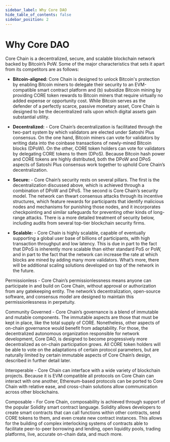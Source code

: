 ```yaml
---
sidebar_label: Why Core DAO
hide_table_of_contents: false
sidebar_position: 2
---
```


# Why Core DAO 

Core Chain is a decentralized, secure, and scalable blockchain network backed by Bitcoin’s PoW. Some of the major characteristics that sets it apart from its competitors are as follows:

* **Bitcoin-aligned:**  Core Chain is designed to unlock Bitcoin's protection by enabling Bitcoin miners to delegate their security to an EVM-compatible smart contract platform and (b) subsidize Bitcoin mining by providing CORE token rewards to Bitcoin miners that require virtually no added expense or opportunity cost. While Bitcoin serves as the defender of a perfectly scarce, passive monetary asset, Core Chain is designed to be the decentralized rails upon which digital assets gain substantial utility.

* **Decentralized:** - Core Chain’s decentralization is facilitated through the two-part system by which validators are elected under Satoshi Plus consensus. On the one hand, Bitcoin miners can vote for validators by writing data into the coinbase transactions of newly-mined Bitcoin blocks (DPoW). On the other, CORE token holders can vote for validators by delegating CORE tokens to them (DPoS). Because Bitcoin hash power and CORE tokens are highly distributed, both the DPoW and DPoS aspects of Satoshi Plus consensus work together to uphold Core Chain’s decentralization.

* **Secure:** - Core Chain’s security rests on several pillars. The first is the decentralization discussed above, which is achieved through a combination of DPoW and DPoS. The second is Core Chain’s security model. The network can thwart consensus attacks through its incentive structures, which feature rewards for participants that identify malicious nodes and mechanisms for punishing those nodes, and it incorporates checkpointing and similar safeguards for preventing other kinds of long-range attacks. There is a more detailed treatment of security below, including audits from several top-tier blockchain security firms.

* **Scalable:** - Core Chain is highly scalable, capable of eventually supporting a global user base of billions of participants, with high transaction throughput and low latency. This is due in part to the fact that DPoS is inherently more scalable than either standard PoS or PoW, and in part to the fact that the network can increase the rate at which blocks are mined by adding many more validators. What’s more, there will be additional scaling solutions developed on top of the network in the future.

Permissionless - Core Chain’s permissionlessness means anyone can participate in and build on Core Chain, without approval or authorization from any gatekeeping entity. The network’s decentralization, open-source software, and consensus model are designed to maintain this permissionlessness in perpetuity.

Community Governed - Core Chain’s governance is a blend of immutable and mutable components. The immutable aspects are those that must be kept in place, like the total supply of CORE. Nonetheless, other aspects of on-chain governance would benefit from adaptability. For those, the decentralized autonomous organization responsible for network development, Core DAO, is designed to become progressively more decentralized as on-chain participation grows. All CORE token holders will be able to vote on the adaptations of certain protocol parameters, but are naturally limited by certain immutable aspects of Core Chain’s design, described in further detail later.

Interoperable - Core Chain can interface with a wide variety of blockchain projects. Because it is EVM compatible all protocols on Core Chain can interact with one another, Ethereum-based protocols can be ported to Core Chain with relative ease, and cross-chain solutions allow communication across other blockchains.

Composable - For Core Chain, composability is achieved through support of the popular Solidity smart contract language. Solidity allows developers to create smart contracts that can call functions within other contracts, send CORE tokens to them, and even create new contract instances. This allows for the building of complex interlocking systems of contracts able to facilitate peer-to-peer borrowing and lending, open liquidity pools, trading platforms, live, accurate on-chain data, and much more.